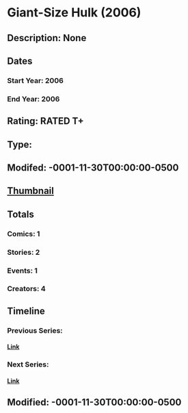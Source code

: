 # Giant-Size Hulk (2006)
## Description: None
## Dates
### Start Year: 2006
### End Year: 2006
## Rating: RATED T+
## Type: 
## Modifed: -0001-11-30T00:00:00-0500
## [Thumbnail](http://i.annihil.us/u/prod/marvel/i/mg/f/00/4bc5dd92d1e1c.jpg)
## Totals
### Comics: 1
### Stories: 2
### Events: 1
### Creators: 4
## Timeline
### Previous Series: 
#### [Link]()
### Next Series: 
#### [Link]()
## Modified: -0001-11-30T00:00:00-0500